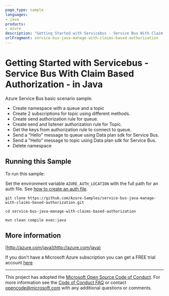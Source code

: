 ```yaml
---
page_type: sample
languages:
- java
products:
- azure
description: "Getting Started with Servicebus - Service Bus With Claim Based Authorization - in Java"
urlFragment: service-bus-java-manage-with-claims-based-authorization
---
```


# Getting Started with Servicebus - Service Bus With Claim Based Authorization - in Java #


  Azure Service Bus basic scenario sample.
  - Create namespace with a queue and a topic
  - Create 2 subscriptions for topic using different methods.
  - Create send authorization rule for queue.
  - Create send and listener authorization rule for Topic.
  - Get the keys from authorization rule to connect to queue.
  - Send a "Hello" message to queue using Data plan sdk for Service Bus.
  - Send a "Hello" message to topic using Data plan sdk for Service Bus.
  - Delete namespace
 

## Running this Sample ##

To run this sample:

Set the environment variable `AZURE_AUTH_LOCATION` with the full path for an auth file. See [how to create an auth file](https://github.com/Azure/azure-libraries-for-java/blob/master/AUTH.md).

    git clone https://github.com/Azure-Samples/service-bus-java-manage-with-claims-based-authorization.git

    cd service-bus-java-manage-with-claims-based-authorization

    mvn clean compile exec:java

## More information ##

[http://azure.com/java](http://azure.com/java)

If you don't have a Microsoft Azure subscription you can get a FREE trial account [here](http://go.microsoft.com/fwlink/?LinkId=330212)

---

This project has adopted the [Microsoft Open Source Code of Conduct](https://opensource.microsoft.com/codeofconduct/). For more information see the [Code of Conduct FAQ](https://opensource.microsoft.com/codeofconduct/faq/) or contact [opencode@microsoft.com](mailto:opencode@microsoft.com) with any additional questions or comments.
